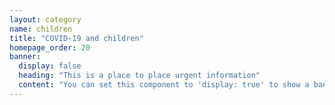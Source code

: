 ```yaml
---
layout: category
name: children
title: "COVID-19 and children"
homepage_order: 20
banner:
  display: false
  heading: "This is a place to place urgent information"
  content: "You can set this component to 'display: true' to show a banner at the top of the page."
---
```

